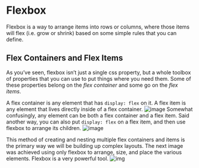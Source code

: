 # Flexbox
Flexbox is a way to arrange items into rows or columns, where those items will flex (i.e. grow or shrink) based on some simple rules that you can define.

## Flex Containers and Flex Items
As you’ve seen, flexbox isn’t just a single css property, but a whole toolbox of properties that you can use to put things where you need them. Some of these properties belong on the *flex container* and some go on the *flex items*.

A flex container is any element that has `display: flex` on it. A flex item is any element that lives directly inside of a flex container.
![image](https://cdn.statically.io/gh/TheOdinProject/curriculum/495704c6eb6bf33bc927534f231533a82b27b2ac/html_css/v2/foundations/flexbox/imgs/03.png)
Somewhat confusingly, any element can be both a flex container and a flex item. Said another way, you can also put `display: flex` on a flex item, and then use flexbox to arrange its children.
![image](https://cdn.statically.io/gh/TheOdinProject/curriculum/495704c6eb6bf33bc927534f231533a82b27b2ac/html_css/v2/foundations/flexbox/imgs/04.png)

This method of creating and nesting multiple flex containers and items is the primary way we will be building up complex layouts. The next image was achieved using only flexbox to arrange, size, and place the various elements. Flexbox is a very powerful tool.
![img](https://cdn.statically.io/gh/TheOdinProject/curriculum/495704c6eb6bf33bc927534f231533a82b27b2ac/html_css/v2/foundations/flexbox/imgs/05.png)
